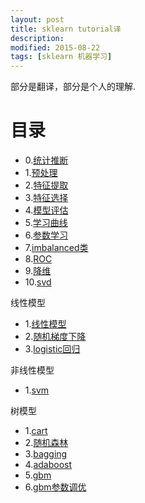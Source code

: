 ```yaml
---
layout: post
title: sklearn tutorial译 
description: 
modified: 2015-08-22
tags: [sklearn 机器学习]
---
```


部分是翻译，部分是个人的理解.

# 目录

- 0.[统计推断](http://d0evi1.github.io/sklearn/statistical_infer/)
- 1.[预处理](http://d0evi1.github.io/sklearn/preprocessing)
- 2.[特征提取](http://d0evi1.github.io/sklearn/feature_extraction)
- 3.[特征选择](http://d0evi1.github.io/sklearn/feature_selection)
- 4.[模型评估](http://d0evi1.github.io/sklearn/model_evaluation)
- 5.[学习曲线](http://d0evi1.github.io/sklearn/learning_curve)
- 6.[参数学习](http://d0evi1.github.io/sklearn/grid_search)
- 7.[imbalanced类](http://d0evi1.github.io/sklearn/imbalanced_classes)
- 8.[ROC](http://d0evi1.github.io/sklearn/roc)
- 9.[降维](http://d0evi1.github.io/sklearn/pca)
- 10.[svd](http://d0evi1.github.io/sklearn/svd)

线性模型

- 1.[线性模型](http://d0evi1.github.io/sklearn/linear_model/linearmodel)
- 2.[随机梯度下降](http://d0evi1.github.io/sklearn/sgd)
- 3.[logistic回归](http://d0evi1.github.io/sklearn/linear_model/logistic)

非线性模型

- 1.[svm](http://d0evi1.github.io/sklearn/sgd)



树模型

- 1.[cart](http://d0evi1.github.io/sklearn/cart)
- 2.[随机森林](http://d0evi1.github.io/sklearn/randomforest)
- 3.[bagging](http://d0evi1.github.io/sklearn/bagging)
- 4.[adaboost](http://d0evi1.github.io/sklearn/adaboost)
- 5.[gbm](http://d0evi1.github.io/sklearn/gbdt)
- 6.[gbm参数调优](http://d0evi1.github.io/sklearn/gbdt_param)


